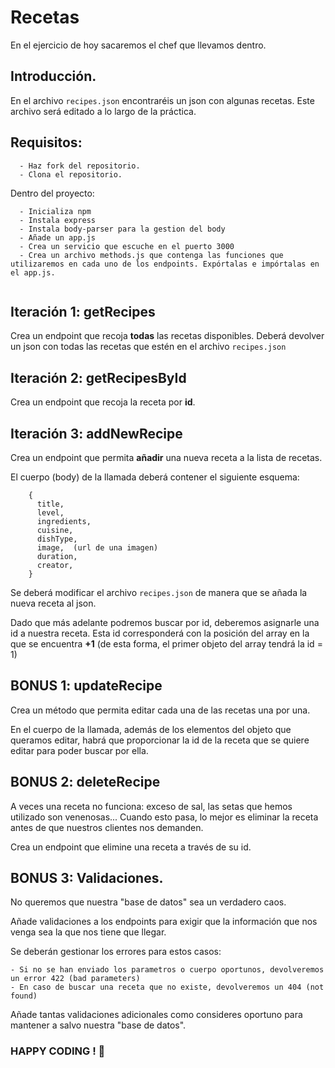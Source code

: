 # Recetas

En el ejercicio de hoy sacaremos el chef que llevamos dentro.


## Introducción. 

En el archivo `recipes.json` encontraréis un json con algunas recetas. Este archivo será editado a lo largo de la práctica. 

## Requisitos:

```
  - Haz fork del repositorio. 
  - Clona el repositorio. 

```
Dentro del proyecto:

```
  - Inicializa npm
  - Instala express
  - Instala body-parser para la gestion del body
  - Añade un app.js
  - Crea un servicio que escuche en el puerto 3000
  - Crea un archivo methods.js que contenga las funciones que utilizaremos en cada uno de los endpoints. Expórtalas e impórtalas en el app.js.
  
```


## Iteración 1: getRecipes

Crea un endpoint que recoja __todas__ las recetas disponibles.
Deberá devolver un json con todas las recetas que estén en el archivo `recipes.json`

## Iteración 2: getRecipesById

Crea un endpoint que recoja la receta por __id__.

## Iteración 3: addNewRecipe

Crea un endpoint que permita __añadir__ una nueva receta a la lista de recetas. 

El cuerpo (body) de la llamada deberá contener el siguiente esquema: 
```
    {
      title,
      level,
      ingredients,
      cuisine,
      dishType,
      image,  (url de una imagen)
      duration,
      creator,
    }
```

Se deberá modificar el archivo `recipes.json` de manera que se añada la nueva receta al json. 

Dado que más adelante podremos buscar por id, deberemos asignarle una id a nuestra receta. Esta id corresponderá con la posición del array en la que se encuentra __+1__ (de esta forma, el primer objeto del array tendrá la id = 1)

## BONUS 1: updateRecipe

Crea un método que permita editar cada una de las recetas una por una.

En el cuerpo de la llamada, además de los elementos del objeto que queramos editar, habrá que proporcionar la id de la receta que se quiere editar para poder buscar por ella. 

## BONUS 2: deleteRecipe

A veces una receta no funciona: exceso de sal, las setas que hemos utilizado son venenosas... 
Cuando esto pasa, lo mejor es eliminar la receta antes de que nuestros clientes nos demanden. 

Crea un endpoint que elimine una receta a través de su id.


## BONUS 3: Validaciones.

No queremos que nuestra "base de datos" sea un verdadero caos. 

Añade validaciones a los endpoints para exigir que la información que nos venga sea la que nos tiene que llegar. 

Se deberán gestionar los errores para estos casos: 


```
- Si no se han enviado los parametros o cuerpo oportunos, devolveremos un error 422 (bad parameters)
- En caso de buscar una receta que no existe, devolveremos un 404 (not found)

```
Añade tantas validaciones adicionales como consideres oportuno para mantener a salvo nuestra "base de datos".

### HAPPY CODING ! :pizza:

